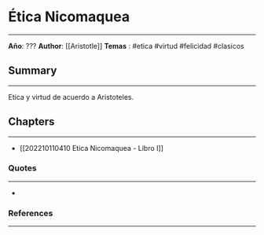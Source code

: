 # Ética Nicomaquea
---
**Año**: ???
**Author**: [[Aristotle]]
**Temas** : #etica #virtud #felicidad #clasicos

## Summary
---
Etica y virtud de acuerdo a Aristoteles.

## Chapters
---
- [[202210110410 Etica Nicomaquea - Libro I]]


### Quotes
---
- 


### References
---
